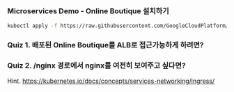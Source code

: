 ### Microservices Demo - Online Boutique 설치하기

```bash
kubectl apply -f https://raw.githubusercontent.com/GoogleCloudPlatform/microservices-demo/main/release/kubernetes-manifests.yaml
```

### Quiz 1. 배포된 Online Boutique를 ALB로 접근가능하게 하려면? 


### Quiz 2. /nginx 경로에서 nginx를 여전히 보여주고 싶다면?
Hint. https://kubernetes.io/docs/concepts/services-networking/ingress/

